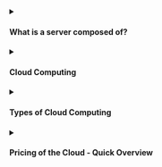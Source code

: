 
<details><summary><h4>What is a server composed of?</h4></summary>
<br>

##### A server is composed by:

- Compute: CPU 
- Memory: RAM 
- Storage: Data
- Database: Store data in a structured way
- Network: Routers, switch, DNS server
  - Network: cables, routers and servers connected with each other
  - Router: a networking device that forwards data packets between computer networks. They know where to send your packets on the internet!
  - Switch: takes a packet and send it to the correct server / client on your network

 <div alignr="center">
<img src="https://thumbs2.imgbox.com/c6/e8/H9K98LHQ_t.png" />
 </div>


##### Not a long time ago, that was the way to build an infrastructure (traditional IT approach):
 <div alignr="center">
<img src="https://thumbs2.imgbox.com/4b/02/AKnOfE3s_t.png" />
 </div>

##### Problems with traditional IT approach

- Pay for the rent for the data center
- Pay for powe supply, cooling, maintenance
- Adding and replacing hardware takes time
- Scaling is limited
- Hire 24/7 team to monitor the infrastructure
- How to deal with disasters? (easthquake, power shutdown, fire...)

Can all this be externalized?

</details>

<details><summary><h4>Cloud Computing</h4></summary>
<br>


</details>

<details><summary><h4>Types of Cloud Computing</h4></summary>
<br>
  
##### Infrastrucure as a Service (IaaS)
  
- Provide building blocks for cloud IT
- Provides networking, computers, data storage space
- Highest level of flexibility
- Easy parallel with traditional on-premises IT
- Example
   <table cellspacing="0" cellpadding="0">
     <tr>
      <td> - Amazon EC2</td>
      <td><img src="https://d2q66yyjeovezo.cloudfront.net/icon/d88319dfa5d204f019b4284149886c59-7d586ea82f792b61a8c87de60565133d.svg" /></td>
     </tr>  
    </table>

##### Plataform as a Service (PaaS)
  
- Removes the need for your organization to manage the underlying infraestructure
- Focus on the deployment and management of you applications
- Example
  <table cellspacing="0" cellpadding="0">
    <tr>
      <td>- Elastic Beanstalk</td>
      <td><img src="https://d2q66yyjeovezo.cloudfront.net/icon/d43b67a293d39d11b046bd1813c804cb-4bc0ce71c93950e1ad695b25a4f1d4b5.svg" /></td>
    </tr>
  </table>
  
   
   
##### Software as a Service (SaaS)  
- Completed product that us run and managed by the service provider
- Example   
  <table cellspacing="0" cellpadding="0">
    <tr>
      <td>- Many AWS Services (ex: Rekognition for Machine Learning) </td>
      <td><img width="15%" src="https://encrypted-tbn0.gstatic.com/images?q=tbn:ANd9GcQWPOov6TZhY9Lso6rbo4_iFQ7OfEgWgy_Fk_INpumtuiPGjltSfJPYyzlbaIbmAtcbSOQ&usqp=CAU" /></td>
    </tr> 
  </table>

<hr/>
<div alignr="center">
<img src="https://thumbs2.imgbox.com/f0/5b/sI1W8WD7_t.png" />
</div>

</details>

<details><summary><h4>Pricing of the Cloud - Quick Overview</h4></summary>
<br>

AWS has 3 princing fundamentals, following the pay-as-you-go pricing model:

- Compute:
  - Pay for compute time   
    <table>
        <tr>
          <td rowspan="4"><img width="30%" src="https://thumbs2.imgbox.com/65/c8/IMPrp1MZ_t.png" /></td>
        </tr>
        <tr>
        <td><img src="https://d2q66yyjeovezo.cloudfront.net/icon/d88319dfa5d204f019b4284149886c59-7d586ea82f792b61a8c87de60565133d.svg" /> </td>
        </tr>
        <tr>
        <td><img src="https://d2q66yyjeovezo.cloudfront.net/icon/d43b67a293d39d11b046bd1813c804cb-4bc0ce71c93950e1ad695b25a4f1d4b5.svg" /> </td>
        </tr>
        <tr>
        <td><img src="https://d2q66yyjeovezo.cloudfront.net/icon/945f3fc449518a73b9f5f32868db466c-926961f91b072604c42b7f39ce2eaf1c.svg" /> </td>
        </tr>
    </table>
    
- Storage:
  - Pay for data stored in the Cloud 
      <table>
        <tr>
          <td rowspan="4"><img width="30%" src="https://thumbs2.imgbox.com/57/8c/zH60PUMU_t.png" /></td>
        </tr>
        <tr>
        <td><img src="https://d2q66yyjeovezo.cloudfront.net/icon/c0828e0381730befd1f7a025057c74fb-43acc0496e64afba82dbc9ab774dc622.svg" /> </td>
        </tr>
        <tr>
        <td><img width="8%" src="https://seeklogo.com/images/A/amazon-elastic-file-system-logo-E7053CDC9F-seeklogo.com.png" /> </td>
        </tr>
        <tr>
        <td><img width="8%" src="https://res.cloudinary.com/hy4kyit2a/f_auto,fl_lossy,q_70/learn/modules/aws-storage/choose-the-right-storage-service/images/75c6bec122ddc0a1a76b0bf99a89cae0_2-c-235-e-2-f-2448-40-c-3-8-c-7-b-e-9753-d-6-b-0-df-5.png" /> </td>
        </tr>
    </table>
    
- Data transfer OUT of the Cloud:
  - Data transfer IN is free
   
    <table>
        <tr>
          <td><img width="25%" src="https://hotmart.s3.amazonaws.com/product_pictures/2b279618-20d6-4514-b9e4-d5feb84bc025/aws.png" /></td>
        </tr>
    </table>

- Solves the expensive issue of traditional IT


</details>
